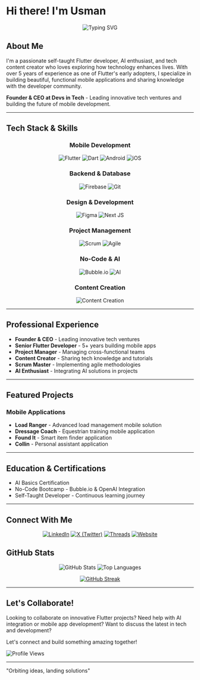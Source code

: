 # Hi there! I'm Usman

<div align="center">
<img src="https://readme-typing-svg.herokuapp.com?font=Fira+Code&size=30&pause=1000&color=F78C6C&center=true&vCenter=true&width=435&lines=Flutter+Developer;AI+Enthusiast;Tech+Content+Creator;Mobile+App+Builder" alt="Typing SVG" />
</div>

## About Me

I'm a passionate self-taught Flutter developer, AI enthusiast, and tech content creator who loves exploring how technology enhances lives. With over 5 years of experience as one of Flutter's early adopters, I specialize in building beautiful, functional mobile applications and sharing knowledge with the developer community.

**Founder & CEO at Devs in Tech** - Leading innovative tech ventures and building the future of mobile development.

---

## Tech Stack & Skills

<div align="center">

### Mobile Development
![Flutter](https://img.shields.io/badge/Flutter-%2302569B.svg?style=for-the-badge&logo=Flutter&logoColor=white)
![Dart](https://img.shields.io/badge/dart-%230175C2.svg?style=for-the-badge&logo=dart&logoColor=white)
![Android](https://img.shields.io/badge/Android-3DDC84?style=for-the-badge&logo=android&logoColor=white)
![iOS](https://img.shields.io/badge/iOS-000000?style=for-the-badge&logo=ios&logoColor=white)

### Backend & Database
![Firebase](https://img.shields.io/badge/firebase-%23039BE5.svg?style=for-the-badge&logo=firebase)
![Git](https://img.shields.io/badge/git-%23F05033.svg?style=for-the-badge&logo=git&logoColor=white)

### Design & Development
![Figma](https://img.shields.io/badge/figma-%23F24E1E.svg?style=for-the-badge&logo=figma&logoColor=white)
![Next JS](https://img.shields.io/badge/Next-black?style=for-the-badge&logo=next.js&logoColor=white)

### Project Management
![Scrum](https://img.shields.io/badge/Scrum-6DB33F?style=for-the-badge&logo=scrumalliance&logoColor=white)
![Agile](https://img.shields.io/badge/Agile-239120?style=for-the-badge&logo=agile&logoColor=white)

### No-Code & AI
![Bubble.io](https://img.shields.io/badge/Bubble.io-0F1629?style=for-the-badge&logo=bubble&logoColor=white)
![AI](https://img.shields.io/badge/AI-FF6B6B?style=for-the-badge&logo=openai&logoColor=white)

### Content Creation
![Content Creation](https://img.shields.io/badge/Content_Creation-FF4088?style=for-the-badge&logo=youtube&logoColor=white)

</div>

---

## Professional Experience

- **Founder & CEO** - Leading innovative tech ventures
- **Senior Flutter Developer** - 5+ years building mobile apps
- **Project Manager** - Managing cross-functional teams
- **Content Creator** - Sharing tech knowledge and tutorials
- **Scrum Master** - Implementing agile methodologies
- **AI Enthusiast** - Integrating AI solutions in projects

---

## Featured Projects

### Mobile Applications

- **Load Ranger** - Advanced load management mobile solution
- **Dressage Coach** - Equestrian training mobile application
- **Found It** - Smart item finder application
- **Collin** - Personal assistant application

---

## Education & Certifications

- AI Basics Certification
- No-Code Bootcamp - Bubble.io & OpenAI Integration
- Self-Taught Developer - Continuous learning journey

---

## Connect With Me

<div align="center">

[![LinkedIn](https://img.shields.io/badge/LinkedIn-%230077B5.svg?style=for-the-badge&logo=linkedin&logoColor=white)](https://www.linkedin.com/in/TheNomadInOrbit)
[![X (Twitter)](https://img.shields.io/badge/X-black?style=for-the-badge&logo=X&logoColor=white)](https://twitter.com/TheNomadInOrbit)
[![Threads](https://img.shields.io/badge/Threads-000000?style=for-the-badge&logo=Threads&logoColor=white)](https://www.threads.net/@usmantechjive)
[![Website](https://img.shields.io/badge/website-000000?style=for-the-badge&logo=About.me&logoColor=white)](https://app.daily.dev/usmantechjive)

</div>

## GitHub Stats

<div align="center">

![GitHub Stats](https://github-readme-stats.vercel.app/api?username=TheNomadInOrbit&show_icons=true&theme=dark)
![Top Languages](https://github-readme-stats.vercel.app/api/top-langs/?username=TheNomadInOrbit&layout=compact&theme=dark)

[![GitHub Streak](https://streak-stats.demolab.com?user=TheNomadInOrbit&theme=dark)](https://git.io/streak-stats)

</div>


---

## Let's Collaborate!

Looking to collaborate on innovative Flutter projects? Need help with AI integration or mobile app development? Want to discuss the latest in tech and development?

Let's connect and build something amazing together!

 
![Profile Views](https://komarev.com/ghpvc/?username=TheNomadInOrbit&color=blue&style=flat-square)


---

"Orbiting ideas, landing solutions"
